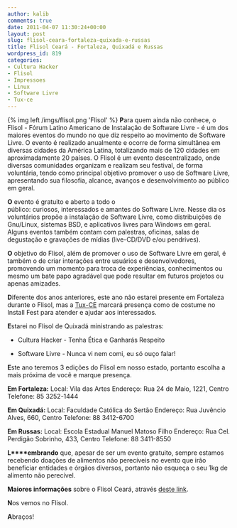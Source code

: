 ```yaml
---
author: kalib
comments: true
date: 2011-04-07 11:30:24+00:00
layout: post
slug: flisol-ceara-fortaleza-quixada-e-russas
title: Flisol Ceará - Fortaleza, Quixadá e Russas
wordpress_id: 819
categories:
- Cultura Hacker
- Flisol
- Impressoes
- Linux
- Software Livre
- Tux-ce
---
```

{% img left /imgs/flisol.png 'Flisol' %}
**P**ara quem ainda não conhece, o Flisol - Fórum Latino Americano de Instalação de Software Livre - é um dos maiores eventos do mundo no que diz respeito ao movimento de Software Livre. O evento é realizado anualmente e ocorre de forma simultânea em diversas cidades da América Latina, totalizando mais de 120 cidades em aproximadamente 20 países. O Flisol é um evento descentralizado, onde diversas comunidades organizam e realizam seu festival, de forma voluntária, tendo como principal objetivo promover o uso de Software Livre, apresentando sua filosofia, alcance, avanços e desenvolvimento ao público em geral.

**O** evento é gratuito e aberto a todo o público: curiosos, interessados e amantes do Software Livre. Nesse dia os voluntários propõe a instalação de Software Livre, como distribuições de Gnu/Linux, sistemas BSD, e aplicativos livres para Windows em geral. Alguns eventos também contam com palestras, oficinas, salas de degustação e gravações de mídias (live-CD/DVD e/ou pendrives).

**O** objetivo do Flisol, além de promover o uso de Software Livre em geral, é também o de criar interações entre usuários e desenvolvedores, promovendo um momento para troca de experiências, conhecimentos ou mesmo um bate papo agradável que pode resultar em futuros projetos ou apenas amizades.

**D**iferente dos anos anteriores, este ano não estarei presente em Fortaleza durante o Flisol, mas a [Tux-CE](http://www.tux-ce.org/) marcará presença como de costume no Install Fest para atender e ajudar aos interessados.

**E**starei no Flisol de Quixadá ministrando as palestras:

* Cultura Hacker - Tenha Ética e Ganharás Respeito

* Software Livre - Nunca vi nem comi, eu só ouço falar!

**E**ste ano teremos 3 edições do Flisol em nosso estado, portanto escolha a mais próxima de você e marque presença.

**Em Fortaleza:**
Local: Vila das Artes
Endereço: Rua 24 de Maio, 1221, Centro
Telefone: 85 3252-1444

**Em Quixadá:**
Local: Faculdade Católica do Sertão
Endereço: Rua Juvêncio Alves, 660, Centro
Telefone: 88 3412-6700

**Em Russas:**
Local: Escola Estadual Manuel Matoso Filho
Endereço: Rua Cel. Perdigão Sobrinho, 433, Centro
Telefone: 88 3411-8550

**L****embrando** que, apesar de ser um evento gratuito, sempre estamos recebendo doações de alimentos não perecíveis no evento que irão beneficiar entidades e órgãos diversos, portanto não esqueça o seu 1kg de alimento não perecível.

**Maiores informações** sobre o Flisol Ceará, através [deste link](http://www.flisolce.com.br).

**N**os vemos no Flisol.

**A**braços!